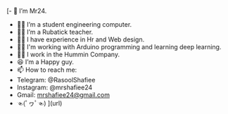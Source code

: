 [- 👋 I’m Mr24.
- 👨‍🎓 I’m a student engineering computer.
- 👨‍🏫 I’m a Rubatick teacher.
- 👨‍💻 I have experience in Hr and Web design.
- 👨‍💻 I'm working with Arduino programming and learning deep learning.
- 👨‍💼 I work in the Hummin Company.
- 😆 I’m a Happy guy.
- 📫 How to reach me:
- Telegram: @RasoolShafiee
- Instagram: @mrshafiee24
- Gmail: mrshafiee24@gmail.com
- ☜(ﾟヮﾟ☜)
](url)
